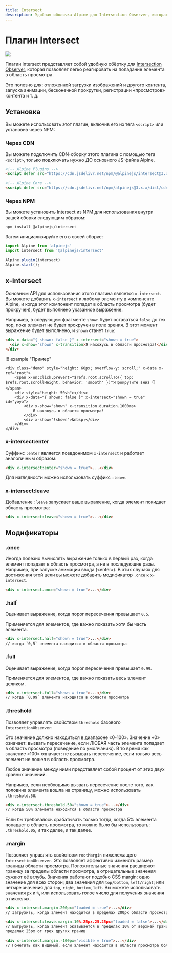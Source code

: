 ```yaml
---
title: Intersect
description: Удобная оболочка Alpine для Intersection Observer, которая позволяет легко реагировать, когда элемент попадает в область просмотра.
---
```


# Плагин Intersect

![](https://alpinejs.dev/social_intersect.jpg)

Плагин Intersect представляет собой удобную обёртку для [Intersection Observer](https://developer.mozilla.org/ru/docs/Web/API/Intersection_Observer_API), которая позволяет легко реагировать на попадание элемента в область просмотра.

Это полезно для: отложенной загрузки изображений и другого контента, запуска анимации, бесконечной прокрутки, регистрации «просмотров» контента и т. д.

<a name="installation"></a>

## Установка

Вы можете использовать этот плагин, включив его из тега `<script>` или установив через NPM:

### Через CDN

Вы можете подключить CDN-сборку этого плагина с помощью тега `<script>`, только подключать нужно ДО основного JS-файла Alpine.

```html
<!-- Alpine Plugins -->
<script defer src="https://cdn.jsdelivr.net/npm/@alpinejs/intersect@3.x.x/dist/cdn.min.js"></script>

<!-- Alpine Core -->
<script defer src="https://cdn.jsdelivr.net/npm/alpinejs@3.x.x/dist/cdn.min.js"></script>
```

### Через NPM

Вы можете установить Intersect из NPM для использования внутри вашей сборки следующим образом:

```shell
npm install @alpinejs/intersect
```

Затем инициализируйте его в своей сборке:

```js
import Alpine from 'alpinejs'
import intersect from '@alpinejs/intersect'

Alpine.plugin(intersect)
Alpine.start();
```

<a name="x-intersect"></a>

## x-intersect

Основным API для использования этого плагина является `x-intersect`. Вы можете добавить `x-intersect` к любому элементу в компоненте Alpine, и когда этот компонент попадет в область просмотра (будет прокручен), будет выполнено указанное выражение.

Например, в следующем фрагменте `shown` будет оставаться `false` до тех пор, пока элемент не будет прокручен в поле зрения. В этот момент выражение будет выполнено, и `shown` станет `true`:

```html
<div x-data="{ shown: false }" x-intersect="shown = true">
  <div x-show="shown" x-transition>Я нахожусь в области просмотра!</div>
</div>
```

!!! example "Пример"

    <div class="demo" style="height: 60px; overflow-y: scroll;" x-data x-ref="root">
        <span x-on:click.prevent="$refs.root.scrollTo({ top: $refs.root.scrollHeight, behavior: 'smooth' })">Прокрутите вниз 👇</span>
        <div style="height: 50vh"></div>
        <div x-data="{ shown: false }" x-intersect="shown = true" id="yoyo">
            <div x-show="shown" x-transition.duration.1000ms>
                Я нахожусь в области просмотра!
            </div>
            <div x-show="!shown">&nbsp;</div>
        </div>
    </div>

<a name="x-intersect-enter"></a>

### x-intersect:enter

Суффикс `:enter` является псевдонимом `x-intersect` и работает аналогичным образом:

```html
<div x-intersect:enter="shown = true">...</div>
```

Для наглядности можно использовать суффикс `:leave`.

<a name="x-intersect-leave"></a>

### x-intersect:leave

Добавление `:leave` запускает ваше выражение, когда элемент покидает область просмотра:

```html
<div x-intersect:leave="shown = true">...</div>
```

<a name="modifiers"></a>

## Модификаторы

<a name="once"></a>

### .once

Иногда полезно вычислять выражение только в первый раз, когда элемент попадает в область просмотра, а не в последующие разы. Например, при запуске анимации ввода («enter»). В этих случаях для достижения этой цели вы можете добавить модификатор `.once` к `x-intersect`.

```html
<div x-intersect.once="shown = true">...</div>
```

<a name="half"></a>

### .half

Оценивает выражение, когда порог пересечения превышает `0.5`.

Применяется для элементов, где важно показать хотя бы часть элемента.

```html
<div x-intersect.half="shown = true">...</div>
// когда `0,5` элемента находится в области просмотра
```

<a name="full"></a>

### .full

Оценивает выражение, когда порог пересечения превышает `0.99`.

Применяется для элементов, где важно показать весь элемент целиком.

```html
<div x-intersect.full="shown = true">...</div>
// когда `0,99` элемента находится в области просмотра
```

<a name="threshold"></a>

### .threshold

Позволяет управлять свойством `threshold` базового `IntersectionObserver`:

Это значение должно находиться в диапазоне «0-100». Значение «0» означает: вызвать пересечение, если ЛЮБАЯ часть элемента попадает в область просмотра (поведение по умолчанию). В то время как значение «100» означает: не вызывать пересечение, если только весь элемент не вошел в область просмотра.

Любое значение между ними представляет собой процент от этих двух крайних значений.

Например, если необходимо вызвать пересечение после того, как половина элемента вошла на страницу, можно использовать `.threshold.50`:

```html
<div x-intersect.threshold.50="shown = true">...</div>
// когда 50% элемента находится в области просмотра
```

Если бы требовалось срабатывать только тогда, когда 5% элемента попадает в область просмотра, то можно было бы использовать: `.threshold.05`, и так далее, и так далее.

<a name="margin"></a>

### .margin

Позволяет управлять свойством `rootMargin` нижележащего `IntersectionObserver`.
Это позволяет эффективно изменять размер границы области просмотра. Положительные значения
расширяют границу за пределы области просмотра, а отрицательные значения сужают её вглубь. Значения
работают подобно CSS margin: одно значение для всех сторон; два значения для `top/bottom`, `left/right`; или
четыре значения для `top`, `right`, `bottom`, `left`. Вы можете использовать значения `px` и `%`, или использовать голое число для получения значения в пикселях.

```html
<div x-intersect.margin.200px="loaded = true">...</div>
// Загрузить, когда элемент находится в пределах 200px области просмотра
```

```html
<div x-intersect:leave.margin.10%.25px.25.25px="loaded = false">...</div>
// Выгрузить, когда элемент оказывается в пределах 10% от верхней границы области просмотра или в
пределах 25px от трех других границ
```

```html
<div x-intersect.margin.-100px="visible = true">...</div>
// Пометить как видимый, если элемент находится в области просмотра более чем на 100 пикселей.
```
